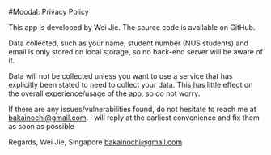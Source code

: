 #Moodal: Privacy Policy

This app is developed by Wei Jie. The source code is available on GitHub.

Data collected, such as your name, student number (NUS students) and email is only stored on local storage, so no back-end server will be aware of it.

Data will not be collected unless you want to use a service that has explicitly been stated to need to collect your data. This has little effect on the overall experience/usage of the app, so do not worry.

If there are any issues/vulnerabilities found, do not hesitate to reach me at bakainochi@gmail.com. I will reply at the earliest convenience and fix them as soon as possible

Regards,
Wei Jie,
Singapore
bakainochi@gmail.com